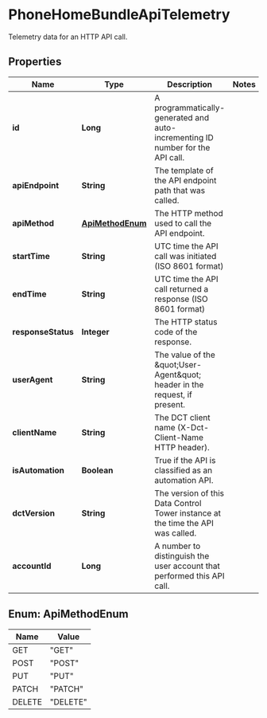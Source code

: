 

# PhoneHomeBundleApiTelemetry

Telemetry data for an HTTP API call.

## Properties

Name | Type | Description | Notes
------------ | ------------- | ------------- | -------------
**id** | **Long** | A programmatically-generated and auto-incrementing ID number for the API call. | 
**apiEndpoint** | **String** | The template of the API endpoint path that was called. | 
**apiMethod** | [**ApiMethodEnum**](#ApiMethodEnum) | The HTTP method used to call the API endpoint. | 
**startTime** | **String** | UTC time the API call was initiated (ISO 8601 format) | 
**endTime** | **String** | UTC time the API call returned a response (ISO 8601 format) | 
**responseStatus** | **Integer** | The HTTP status code of the response. | 
**userAgent** | **String** | The value of the \&quot;User-Agent\&quot; header in the request, if present. | 
**clientName** | **String** | The DCT client name (X-Dct-Client-Name HTTP header). | 
**isAutomation** | **Boolean** | True if the API is classified as an automation API. | 
**dctVersion** | **String** | The version of this Data Control Tower instance at the time the API was called. | 
**accountId** | **Long** | A number to distinguish the user account that performed this API call. | 



## Enum: ApiMethodEnum

Name | Value
---- | -----
GET | &quot;GET&quot;
POST | &quot;POST&quot;
PUT | &quot;PUT&quot;
PATCH | &quot;PATCH&quot;
DELETE | &quot;DELETE&quot;



